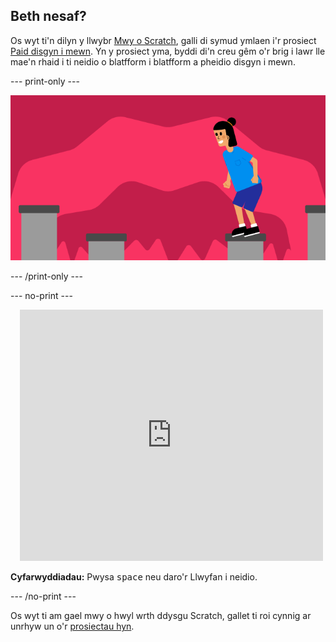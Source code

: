 ## Beth nesaf?

Os wyt ti'n dilyn y llwybr [Mwy o Scratch](https://projects.raspberrypi.org/cy-GB/raspberrypi/more-scratch), galli di symud ymlaen i'r prosiect [Paid disgyn i mewn](https://projects.raspberrypi.org/cy-GB/projects/dont-fall-in). Yn y prosiect yma, byddi di'n creu gêm o'r brig i lawr lle mae'n rhaid i ti neidio o blatfform i blatfform a pheidio disgyn i mewn.

--- print-only ---

![Prosiect Paid disgyn i mewn](images/dont-fall-in-project.png)

--- /print-only ---

--- no-print ---

<div class="scratch-preview" style="margin-left: 15px;">
  <iframe allowtransparency="true" width="485" height="402" src="https://scratch.mit.edu/projects/embed/525202210/?autostart=false" frameborder="0"></iframe>
</div>

**Cyfarwyddiadau:** Pwysa <kbd>space</kbd> neu daro'r Llwyfan i neidio.

--- /no-print ---

Os wyt ti am gael mwy o hwyl wrth ddysgu Scratch, gallet ti roi cynnig ar unrhyw un o'r [prosiectau hyn](https://projects.raspberrypi.org/cy-GB/projects?software%5B%5D=scratch&curriculum%5B%5D=%201).

